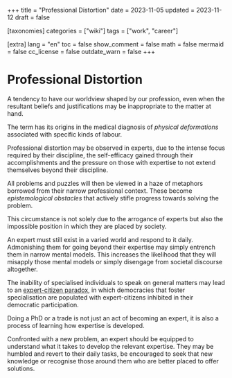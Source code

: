+++
title = "Professional Distortion"
date = 2023-11-05
updated = 2023-11-12
draft = false

[taxonomies]
categories = ["wiki"]
tags = ["work", "career"]

[extra]
lang = "en"
toc = false
show_comment = false
math = false
mermaid = false
cc_license = false
outdate_warn = false
+++

# Professional Distortion

A tendency to have our worldview shaped by our profession,
even when the resultant beliefs and justifications may be
inappropriate to the matter at hand.

The term has its origins in the medical diagnosis of
_physical deformations_ associated with specific kinds
of labour.

Professional distortion may be observed in experts, due to 
the intense focus required by their discipline, the self-efficacy
gained through their accomplishments and the pressure on those
with expertise to not extend themselves beyond their discipline.

All problems and puzzles will then be viewed in a haze of metaphors
borrowed from their narrow professional context.
These become _epistemological obstacles_ that actively stifle
progress towards solving the problem.

This circumstance is not solely due to the arrogance of experts but
also the impossible position in which they are placed by society.

An expert must still exist in a varied world and respond to it daily.
Admonishing them for going beyond their expertise may simply
entrench them in narrow mental models.
This increases the likelihood that they will misapply those
mental models or simply disengage from societal discourse altogether.

The inability of specialised individuals to speak
on general matters may lead to an
[expert-citizen paradox](@/wiki/expert-citizen-paradox.md),
in which democracies that foster specialisation are populated
with expert-citizens inhibited in their democratic
participation.

Doing a PhD or a trade is not just an act of becoming an expert,
it is also a process of learning how expertise is developed.

Confronted with a new problem, an expert should be equipped to
understand what it takes to develop the relevant expertise.
They may be humbled and revert to their daily tasks, be
encouraged to seek that new knowledge or recognise those
around them who are better placed to offer solutions.

